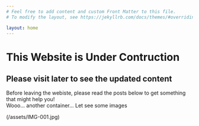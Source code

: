 ```yaml
---
# Feel free to add content and custom Front Matter to this file.
# To modify the layout, see https://jekyllrb.com/docs/themes/#overriding-theme-defaults

layout: home
---
```


<h1> This Website is Under Contruction</h1>
<h2> Please visit later to see the updated content</h2>
Before leaving the webiste, please read the posts below to get something that might help you!

<div class="container-fluid">
  Wooo... another container... Let see some images 

(/assets/IMG-001.jpg)
</div>
